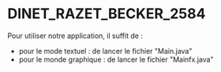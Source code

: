 # DINET_RAZET_BECKER_2584

Pour utiliser notre application,
il suffit de : 
- pour le mode textuel : de lancer le fichier "Main.java"
- pour le monde graphique : de lancer le fichier "Mainfx.java"
